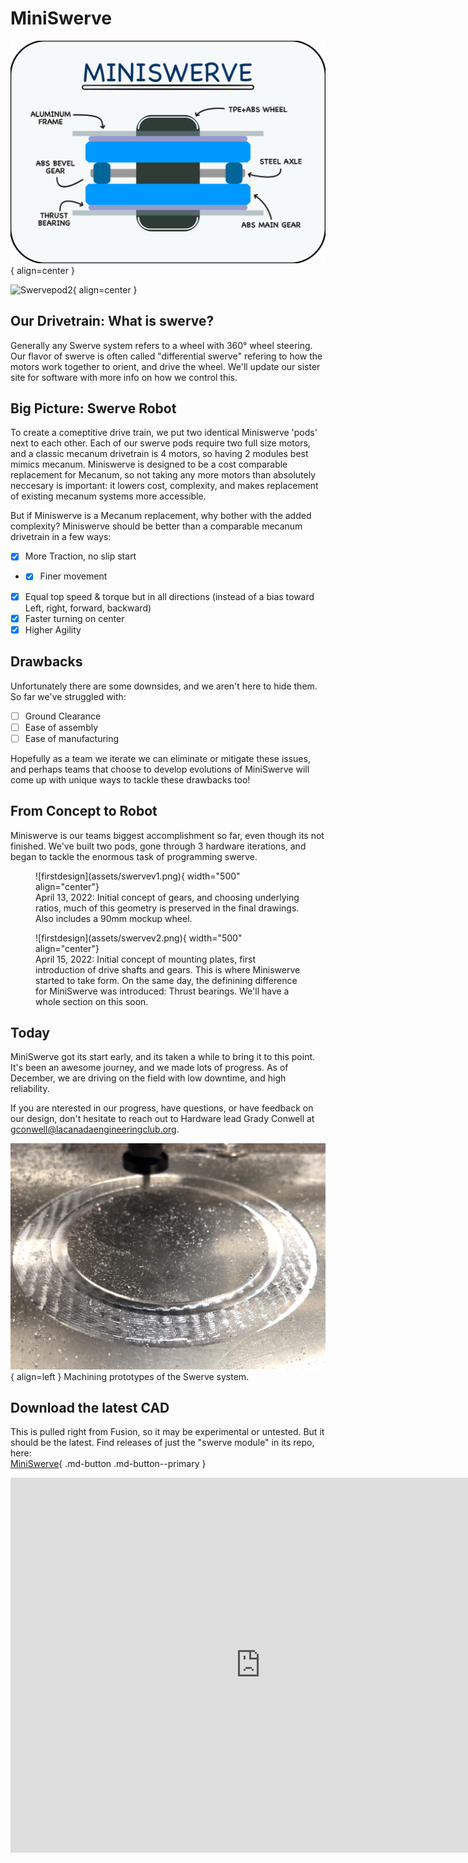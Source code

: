 <link rel="preconnect" href="https://rsms.me/">
<link rel="stylesheet" href="https://rsms.me/inter/inter.css">

# MiniSwerve
![Swervepod2](assets/MiniSwerveDrawing.svg){ align=center }

![Swervepod2](assets/IMG_3590.png){ align=center }

## Our Drivetrain: What is swerve?

Generally any Swerve system refers to a wheel with 360° wheel steering. Our flavor of swerve is often called "differential swerve" refering to how the motors work together to orient, and drive the wheel. We'll update our sister site for software with more info on how we control this. 

## Big Picture: Swerve Robot

To create a comeptitive drive train, we put two identical Miniswerve 'pods' next to each other. Each of our swerve pods require two full size motors, and a classic mecanum drivetrain is 4 motors, so having 2 modules best mimics mecanum. 
Miniswerve is designed to be a cost comparable replacement for Mecanum, so not taking any more motors than absolutely neccesary is important: it lowers cost, complexity, and makes replacement of existing mecanum systems more accessible. 

But if Miniswerve is a Mecanum replacement, why bother with the added complexity?
Miniswerve should be better than a comparable mecanum drivetrain in a few ways: 

- [x] More Traction, no slip start
- - [x] Finer movement
- [x] Equal top speed & torque but in all directions (instead of a bias toward Left, right, forward, backward)
- [x] Faster turning on center
- [x] Higher Agility

## Drawbacks

Unfortunately there are some downsides, and we aren't here to hide them. So far we've struggled with: 

- [ ] Ground Clearance
- [ ] Ease of assembly
- [ ] Ease of manufacturing

Hopefully as a team we iterate we can eliminate or mitigate these issues, and perhaps teams that choose to develop evolutions of MiniSwerve will come up with unique ways to tackle these drawbacks too!

## From Concept to Robot

Miniswerve is our teams biggest accomplishment so far, even though its not finished. 
We've built two pods, gone through 3 hardware iterations, and began to tackle the enormous task of programming swerve. 

<figure markdown>
  ![firstdesign](assets/swervev1.png){ width="500" align="center"}
  <figcaption>April 13, 2022: Initial concept of gears, and choosing underlying ratios, much of this geometry is preserved in the final drawings. Also includes a 90mm mockup wheel. </figcaption>
</figure>

<figure markdown>
  ![firstdesign](assets/swervev2.png){ width="500" align="center"}
  <figcaption>April 15, 2022: Initial concept of mounting plates, first introduction of drive shafts and gears. This is where Miniswerve started to take form. On the same day, the definining difference for MiniSwerve was introduced: Thrust bearings. We'll have a whole section on this soon. </figcaption>
</figure>


## Today

MiniSwerve got its start early, and its taken a while to bring it to this point. It's been an awesome journey, and we made lots of progress. As of December, we are driving on the field with low downtime, and high reliability. 

If you are nterested in our progress, have questions, or have feedback on our design, don't hesitate to reach out to Hardware lead Grady Conwell at gconwell@lacanadaengineeringclub.org. 

![MachiningSwerve](assets/swervemachinepic1.png){ align=left }
Machining prototypes of the Swerve system. 

## Download the latest CAD
This is pulled right from Fusion, so it may be experimental or untested. But it should be the latest. Find releases of just the "swerve module" in its repo, here:  
[MiniSwerve](https://github.com/TheDragonlizard/MiniSwerve ){ .md-button .md-button--primary }

<iframe src="https://icloud11636.autodesk360.com/shares/public/SH35dfcQT936092f0e43955c17b2f02d9e36?mode=embed" width="800" height="600" allowfullscreen="true" webkitallowfullscreen="true" mozallowfullscreen="true"  frameborder="0"></iframe>


